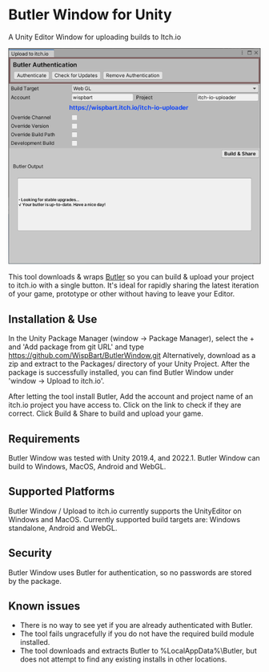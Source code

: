 # Butler Window for Unity
A Unity Editor Window for uploading builds to Itch.io

![itch io window](meta/itchiowindow.png)

This tool downloads & wraps [Butler](https://itch.io/docs/butler/) so you can build & upload your project to itch.io with a single button. It's ideal for rapidly sharing the latest iteration of your game, prototype or other without having to leave your Editor.

## Installation & Use

In the Unity Package Manager (window -> Package Manager), select the + and 'Add package from git URL' and type https://github.com/WispBart/ButlerWindow.git
Alternatively, download as a zip and extract to the Packages/ directory of your Unity Project.
After the package is successfully installed, you can find Butler Window under 'window -> Upload to itch.io'.

After letting the tool install Butler, Add the account and project name of an itch.io project you have access to. Click on the link to check if they are correct. Click Build & Share to build and upload your game.

## Requirements
Butler Window was tested with Unity 2019.4, and 2022.1. Butler Window can build to Windows, MacOS, Android and WebGL. 

## Supported Platforms
Butler Window / Upload to itch.io currently supports the UnityEditor on Windows and MacOS.
Currently supported build targets are: Windows standalone, Android and WebGL. 

## Security
Butler Window uses Butler for authentication, so no passwords are stored by the package.

## Known issues
* There is no way to see yet if you are already authenticated with Butler.
* The tool fails ungracefully if you do not have the required build module installed.
* The tool downloads and extracts Butler to %LocalAppData%\Butler, but does not attempt to find any existing installs in other locations.
